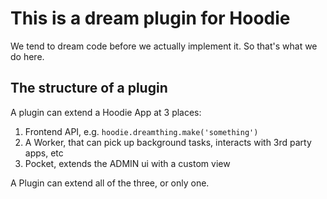 This is a dream plugin for Hoodie
===================================

We tend to dream code before we actually implement it.
So that's what we do here.


The structure of a plugin
---------------------------

A plugin can extend a Hoodie App at 3 places:

1. Frontend API, e.g. `hoodie.dreamthing.make('something')`
2. A Worker, that can pick up background tasks, interacts with 3rd party apps, etc
3. Pocket, extends the ADMIN ui with a custom view

A Plugin can extend all of the three, or only one.
